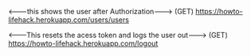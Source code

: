 
<---this shows the user after Authorization---> 
(GET)
https://howto-lifehack.herokuapp.com/users/users

<---This resets the acess token and logs the user out--->
(GET)
https://howto-lifehack.herokuapp.com/logout